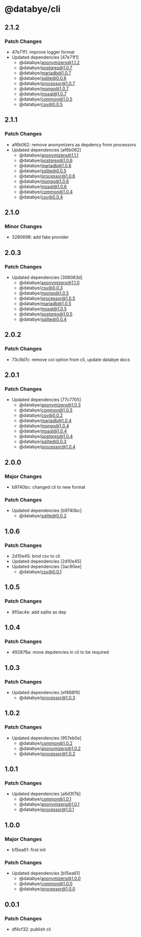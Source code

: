# @databye/cli

## 2.1.2

### Patch Changes

- 47e71f1: improve logger format
- Updated dependencies [47e71f1]
  - @databye/anonymizers@1.1.2
  - @databye/postgres@1.0.7
  - @databye/mariadb@1.0.7
  - @databye/sqlite@0.0.6
  - @databye/processor@1.0.7
  - @databye/mongo@1.0.7
  - @databye/mssql@1.0.7
  - @databye/common@1.0.5
  - @databye/csv@0.0.5

## 2.1.1

### Patch Changes

- af6b062: remove anonymizers as depdency from processors
- Updated dependencies [af6b062]
  - @databye/anonymizers@1.1.1
  - @databye/postgres@1.0.6
  - @databye/mariadb@1.0.6
  - @databye/sqlite@0.0.5
  - @databye/processor@1.0.6
  - @databye/mongo@1.0.6
  - @databye/mssql@1.0.6
  - @databye/common@1.0.4
  - @databye/csv@0.0.4

## 2.1.0

### Minor Changes

- 3280698: add fake provider

## 2.0.3

### Patch Changes

- Updated dependencies [306083d]
  - @databye/anonymizers@1.1.0
  - @databye/csv@0.0.3
  - @databye/mongo@1.0.5
  - @databye/processor@1.0.5
  - @databye/mariadb@1.0.5
  - @databye/mssql@1.0.5
  - @databye/postgres@1.0.5
  - @databye/sqlite@0.0.4

## 2.0.2

### Patch Changes

- 73c9d7c: remove col option from cli, update databye docs

## 2.0.1

### Patch Changes

- Updated dependencies [77c7705]
  - @databye/anonymizers@1.0.3
  - @databye/common@1.0.3
  - @databye/csv@0.0.2
  - @databye/mariadb@1.0.4
  - @databye/mongo@1.0.4
  - @databye/mssql@1.0.4
  - @databye/postgres@1.0.4
  - @databye/sqlite@0.0.3
  - @databye/processor@1.0.4

## 2.0.0

### Major Changes

- b9740bc: changed cli to new format

### Patch Changes

- Updated dependencies [b9740bc]
  - @databye/sqlite@0.0.2

## 1.0.6

### Patch Changes

- 2d10e45: bind csv to cli
- Updated dependencies [2d10e45]
- Updated dependencies [3ac90ee]
  - @databye/csv@0.0.1

## 1.0.5

### Patch Changes

- 8f0ac4e: add sqlite as dep

## 1.0.4

### Patch Changes

- 492876a: move depdencies in cli to be required

## 1.0.3

### Patch Changes

- Updated dependencies [ef888f9]
  - @databye/processor@1.0.3

## 1.0.2

### Patch Changes

- Updated dependencies [957eb0e]
  - @databye/common@1.0.2
  - @databye/anonymizers@1.0.2
  - @databye/processor@1.0.2

## 1.0.1

### Patch Changes

- Updated dependencies [a6d3f7b]
  - @databye/common@1.0.1
  - @databye/anonymizers@1.0.1
  - @databye/processor@1.0.1

## 1.0.0

### Major Changes

- b15ea61: first init

### Patch Changes

- Updated dependencies [b15ea61]
  - @databye/anonymizers@1.0.0
  - @databye/common@1.0.0
  - @databye/processor@1.0.0

## 0.0.1

### Patch Changes

- df4cf32: publish cli
